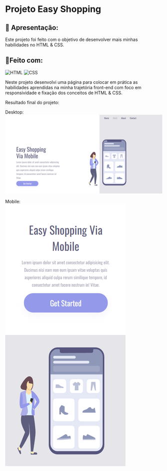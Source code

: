 # Projeto Easy Shopping

## 📝 Apresentação:
<p>Este projeto foi feito com o objetivo de desenvolver mais minhas habilidades no HTML & CSS.</p>

## 🔨Feito com:
<img src="https://img.shields.io/badge/HTML5-E34F26?style=for-the-badge&logo=html5&logoColor=white" alt="HTML">
<img src="https://img.shields.io/badge/CSS3-1572B6?style=for-the-badge&logo=css3&logoColor=white" alt="CSS">

<p>Neste projeto desenvolvi uma página para colocar em prática as habilidades aprendidas na minha trajetória front-end com foco em responsividade e fixação dos conceitos de HTML & CSS.<p>

Resultado final do projeto:<br>

Desktop:
<img src="https://github.com/lucasseccatto/easy-shopping/blob/master/assets/Desktop.png?raw=true" alt="desktop" />

Mobile:<br>
<img src="https://github.com/lucasseccatto/easy-shopping/blob/master/assets/Mobile.png?raw=true" alt="mobile" />
